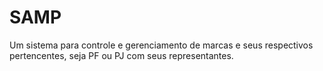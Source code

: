 # SAMP
Um sistema para controle e gerenciamento de marcas e seus respectivos pertencentes, seja PF ou PJ com seus representantes.
